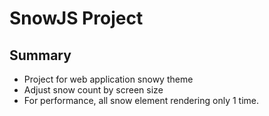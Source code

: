 # SnowJS Project

## Summary

- Project for web application snowy theme
- Adjust snow count by screen size
- For performance, all snow element rendering only 1 time.
